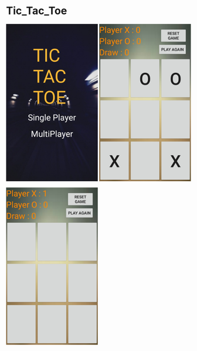 # Tic_Tac_Toe
<img src = "img/MainScreen.jpg" width= "250px">  <img src = "img/GameScreen.jpg" width= "250px">

<img src = "img/ScoreCount.jpg" width= "250px">
